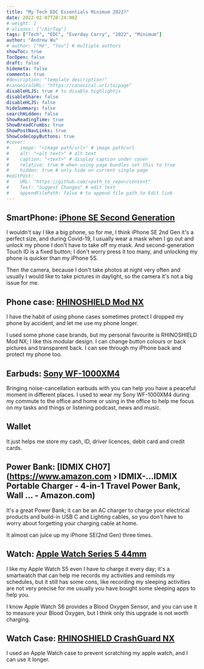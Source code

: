 ```yaml
---
title: "My Tech EDC Essentials Minimum 2022?"
date: 2022-02-07T20:24:00Z
# weight: 1
# aliases: ["/AirTag"]
tags: ["Tech", "EDC", "Everday Carry", "2022", "Minimum"]
author: "Andrew Wu"
# author: ["Me", "You"] # multiple authors
showToc: true
TocOpen: false
draft: false
hidemeta: false
comments: true
#description: "template description!"
#canonicalURL: "https://canonical.url/to/page"
disableHLJS: true # to disable highlightjs
disableShare: false
disableHLJS: false
hideSummary: false
searchHidden: false
ShowReadingTime: true
ShowBreadCrumbs: true
ShowPostNavLinks: true
ShowCodeCopyButtons: true
#cover:
#    image: "<image path/url>" # image path/url
#    alt: "<alt text>" # alt text
#    caption: "<text>" # display caption under cover
#    relative: true # when using page bundles set this to true
#    hidden: true # only hide on current single page
#editPost:
#    URL: "https://github.com/<path_to_repo>/content"
#    Text: "Suggest Changes" # edit text
#    appendFilePath: false # to append file path to Edit link
---
```

## SmartPhone: [iPhone SE Second Generation](https://www.apple.com/uk/shop/buy-iphone/iphone-se)

I wouldn't say I like a big phone, so for me, I think iPhone SE 2nd Gen it's a perfect size, and during Covid-19, I usually wear a mask when I go out and unlock my phone I don't have to take off my mask.
And second-generation Touch ID is a fixed button; I don't worry press it too many, and unlocking my phone is quicker than my iPhone 5S.

Then the camera, because I don't take photos at night very often and usually I would like to take pictures in daylight, so the camera it's not a big issue for me.

## Phone case: [RHINOSHIELD Mod NX](https://shop.rhinoshield.uk/shop/apple?device=iphone-se-2nd-generation&category=mod-nx)

I have the habit of using phone cases sometimes protect I dropped my phone by accident, and let me use my phone longer.

I used some phone case brands, but my personal favourite is RHINOSHIELD Mod NX; I like this modular design. I can change button colours or back pictures and transparent back. I can see through my iPhone back and protect my phone too.

## Earbuds: [Sony WF-1000XM4](https://www.sony.co.uk/electronics/truly-wireless/wf-1000xm4)

Bringing noise-cancellation earbuds with you can help you have a peaceful moment in different places. I used to wear my Sony WF-1000XM4 during my commute to the office and home or using in the office to help me focus on my tasks and things or listening podcast, news and music.

## Wallet

It just helps me store my cash, ID, driver licences, debit card and credit cards.

## Power Bank: [IDMIX CH07](https://www.amazon.com › IDMIX-...IDMIX Portable Charger - 4-in-1 Travel Power Bank, Wall ... - Amazon.com)

It's a great Power Bank; it can be an AC charger to charge your electrical products and build-in USB C and Lighting cables, so you don't have to worry about forgetting your charging cable at home.

It almost can juice up my iPhone SE(2nd Gen) three times.

## Watch: [Apple Watch Series 5 44mm](https://www.apple.com/uk/shop/product/FWVF2B/A/Refurbished-Apple-Watch-Series-5-GPS-44mm-Space-Gray-Aluminum-Case-with-Black-Sport-Band)

I like my Apple Watch S5 even I have to charge it every day; it's a smartwatch that can help me records my activities and reminds my schedules, but it still has some cons, like recording my sleeping activities are not very precise for me usually you have bought some sleeping apps to help you.

I know Apple Watch S6 provides a Blood Oxygen Sensor, and you can use it to measure your Blood Oxygen, but I think only this upgrade is not worth charging.

## Watch Case: [RHINOSHIELD CrashGuard NX](https://shop.rhinoshield.uk/shop/apple?device=apple-watch&category=apple-watch&extraRimColor=black)

I used an Apple Watch case to prevent scratching my apple watch, and I can use it longer.